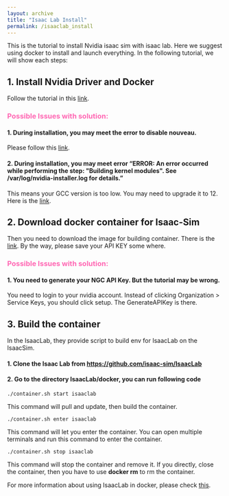 ```yaml
---
layout: archive
title: "Isaac Lab Install"
permalink: /isaaclab_install
---
```


This is the tutorial to install Nvidia isaac sim with isaac lab. Here we suggest using docker to install and launch everything. In the following tutorial, we will show each steps:

## 1. Install Nvidia Driver and Docker

Follow the tutorial in this [link](https://docs.omniverse.nvidia.com/isaacsim/latest/installation/install_container.html).

 ### <span style="color: #FF69B4;">Possible Issues with solution:</span>

 #### 1. During installation, you may meet the error to disable nouveau. 
 
 Please follow this [link](https://docs.nvidia.com/ai-enterprise/deployment-guide-vmware/0.1.0/nouveau.html#ubuntu).

 #### 2. During installation, you may meet error “ERROR: An error occurred while performing the step: "Building kernel modules". See /var/log/nvidia-installer.log for details.”

 This means your GCC version is too low. You may need to upgrade it to 12. Here is the [link](https://www.dedicatedcore.com/blog/install-gcc-compiler-ubuntu/).

## 2. Download docker container for Isaac-Sim

Then you need to download the image for building container. There is the [link](https://isaac-sim.github.io/IsaacLab/source/deployment/docker.html). By the way, please save your API KEY some where.

 ### <span style="color: #FF69B4;">Possible Issues with solution:</span>

 #### 1. You need to generate your NGC API Key. But the tutorial may be wrong.

You need to login to your nvidia account. Instead of clicking Organization > Service Keys, you should click setup. The GenerateAPIKey is there.

## 3. Build the container
In the IsaacLab, they provide script to build env for IsaacLab on the IsaacSim.
#### 1. Clone the Isaac Lab from https://github.com/isaac-sim/IsaacLab
#### 2. Go to the directory IsaacLab/docker, you can run following code
```
./container.sh start isaaclab
```
This command will pull and update, then build the container.
```
./container.sh enter isaaclab
```
This command will let you enter the container. You can open multiple terminals and run this command to enter the container.
```
./container.sh stop isaaclab
```
This command will stop the container and remove it. If you directly, close the container, then you have to use __docker rm__ to rm the container.

For more information about using IsaacLab in docker, please check [this](https://isaac-sim.github.io/IsaacLab/source/deployment/docker.html).